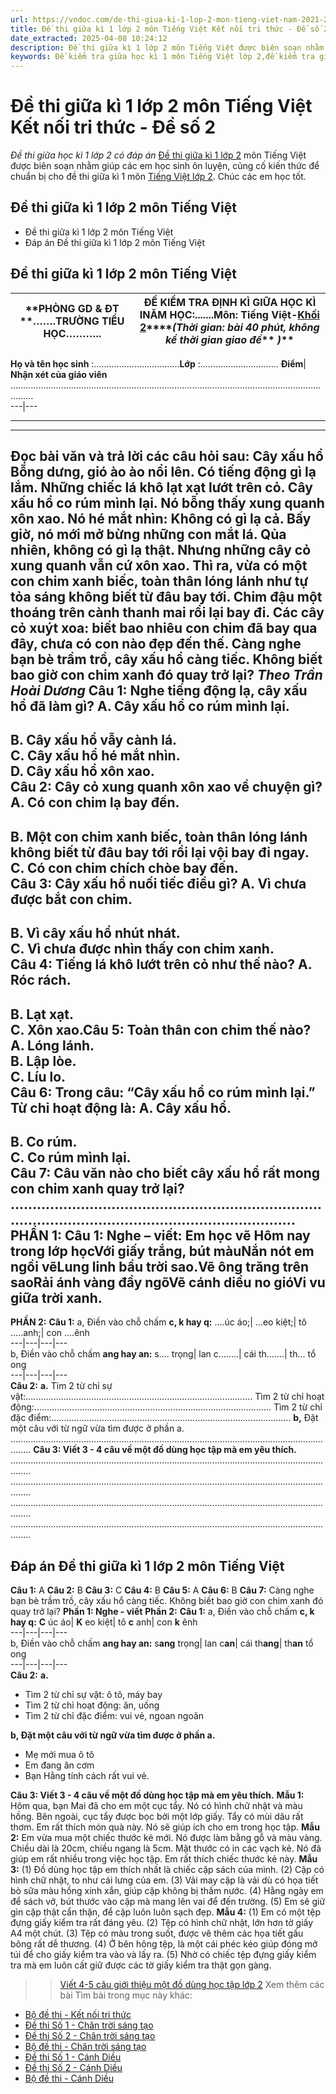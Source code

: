 ```yaml
---
url: https://vndoc.com/de-thi-giua-ki-1-lop-2-mon-tieng-viet-nam-2021-2022-245421
title: Đề thi giữa kì 1 lớp 2 môn Tiếng Việt Kết nối tri thức - Đề số 2 - Đề thi giữa học kì 1 lớp 2 có đáp án - VnDoc.com
date_extracted: 2025-04-08 10:24:12
description: Đề thi giữa kì 1 lớp 2 môn Tiếng Việt được biên soạn nhằm giúp các em HS củng cố và rèn luyện các kiến thức Tiếng Việt 2 đã được học trong nửa đầu kì 1.
keywords: Đề kiểm tra giữa học kì 1 môn Tiếng Việt lớp 2,đề kiểm tra giữa kì 1 lớp 2 môn tiếng việt,đề thi tiếng việt lớp 2 giữa học kì 1,đề thi giữa kì lớp 2 môn tiếng việt,Đề kiểm tra giữa kì 1 lớp 2,Đề thi giữa học kì 1 lớp 2 môn Tiếng Việt,Đề thi giữa học kì 1 lớp 2,Đề thi giữa kì 1 lớp 2,Tiếng Việt lớp 2,bài tập Tiếng Việt lớp 2,de thi giua ki 1 lop 2,Đề thi giữa kì 1 lớp 2 môn Tiếng Việt
---
```


# Đề thi giữa kì 1 lớp 2 môn Tiếng Việt Kết nối tri thức - Đề số 2
 _Đề thi giữa học kì 1 lớp 2 có đáp án_
[Đề thi giữa kì 1 lớp 2](<https://vndoc.com/de-thi-giua-ki-1-lop2>) môn Tiếng Việt được biên soạn nhằm giúp các em học sinh ôn luyện, củng cố kiến thức để chuẩn bị cho đề thi giữa kì 1 môn [Tiếng Việt lớp 2](<https://vndoc.com/tieng-viet-lop2>). Chúc các em học tốt.
## Đề thi giữa kì 1 lớp 2 môn Tiếng Việt
  * Đề thi giữa kì 1 lớp 2 môn Tiếng Việt
  * Đáp án Đề thi giữa kì 1 lớp 2 môn Tiếng Việt

## Đề thi giữa kì 1 lớp 2 môn Tiếng Việt
**PHÒNG GD & ĐT ****…….****TRƯỜNG TIỂU HỌC****………..**| **ĐỀ KIỂM TRA ĐỊNH KÌ GIỮA HỌC KÌ I****NĂM HỌC:.......****Môn: T****iếng Việt****-**[Khối 2](<https://vndoc.com/de-thi-giua-ki-1-lop2>)****_\(Thời gian: bài 40 phút, không kể thời gian giao đề_** _\)_**  
---|---  
**Họ và tên học sinh** :..................................**Lớp** :...............................
**Điểm**| **Nhận xét của giáo viên** ……………………………………………………………………………………………………………………  
---|---  
****  
****
**Đọc bài văn và trả lời các câu hỏi sau:**
**Cây xấu hổ**
Bỗng dưng, gió ào ào nổi lên. Có tiếng động gì lạ lắm. Những chiếc lá khô lạt xạt lướt trên cỏ. Cây xấu hổ co rúm mình lại.
Nó bỗng thấy xung quanh xôn xao. Nó hé mắt nhìn: Không có gì lạ cả. Bấy giờ, nó mới mở bừng những con mắt lá. Qủa nhiên, không có gì lạ thật.
Nhưng những cây cỏ xung quanh vẫn cứ xôn xao. Thì ra, vừa có một con chim xanh biếc, toàn thân lóng lánh như tự tỏa sáng không biết từ đâu bay tới. Chim đậu một thoáng trên cành thanh mai rồi lại bay đi. Các cây cỏ xuýt xoa: biết bao nhiêu con chim đã bay qua đây, chưa có con nào đẹp đến thế.
Càng nghe bạn bè trầm trồ, cây xấu hổ càng tiếc. Không biết bao giờ con chim xanh đó quay trở lại?
_Theo Trần Hoài Dương_
**Câu 1: Nghe tiếng động lạ, cây xấu hổ đã làm gì?**
A. Cây xấu hổ co rúm mình lại.  
---  
B. Cây xấu hổ vẫy cành lá.  
C. Cây xấu hổ hé mắt nhìn.  
D. Cây xấu hổ xôn xao.  
**Câu 2: Cây cỏ xung quanh xôn xao về chuyện gì?**
A. Có con chim lạ bay đến.  
---  
B. Một con chim xanh biếc, toàn thân lóng lánh không biết từ đâu bay tới rồi lại vội bay đi ngay.  
C. Có con chim chích chòe bay đến.  
**Câu 3: Cây xấu hổ nuối tiếc điều gì?**
A. Vì chưa được bắt con chim.  
---  
B. Vì cây xấu hổ nhút nhát.  
C. Vì chưa được nhìn thấy con chim xanh.  
**Câu 4: Tiếng lá khô lướt trên cỏ như thế nào?**
A. Róc rách.  
---  
B. Lạt xạt.  
C. Xôn xao.**Câu 5: Toàn thân con chim thế nào?**  
A. Lóng lánh.  
B. Lập lòe.  
C. Líu lo.  
**Câu 6: Trong câu: “Cây xấu hổ co rúm mình lại.” Từ chỉ hoạt động là:**
A. Cây xấu hổ.  
---  
B. Co rúm.  
C. Co rúm mình lại.  
**Câu 7: Câu văn nào cho biết cây xấu hổ rất mong con chim xanh quay trở lại?**
........................................................................................................................................
**PHẦN 1:**
**Câu 1: Nghe – viết:**
**Em học vẽ**
Hôm nay trong lớp họcVới giấy trắng, bút màuNắn nót em ngồi vẽLung linh bầu trời sao.Vẽ ông trăng trên saoRải ánh vàng đầy ngõVẽ cánh diều no gióVi vu giữa trời xanh.  
---  
**PHẦN 2:**
**Câu 1:**
a, Điền vào chỗ chấm **c, k hay q:**
….úc áo;| …eo kiệt;| tô …..anh;| con ….ênh  
---|---|---|---  
b, Điền vào chỗ chấm **ang hay an:**
s…. trọng| lan c........| cái th.......| th... tổ ong  
---|---|---|---  
**Câu 2:**
**a.**
Tìm 2 từ chỉ sự vật:..........................................................................................
Tìm 2 từ chỉ hoạt động:..............................................................................................
Tìm 2 từ chỉ đặc điểm:...............................................................................................
**b,** Đặt một câu với từ ngữ vừa tìm được ở phần a.
....................................................................................................................................
**Câu 3: Viết 3 - 4 câu về một đồ dùng học tập mà em yêu thích.**
....................................................................................................................................
....................................................................................................................................
....................................................................................................................................
....................................................................................................................................
## **Đáp án Đề thi giữa kì 1 lớp 2 môn Tiếng Việt**
**Câu 1:** A
**Câu 2:** B
**Câu 3:** C
**Câu 4:** B
**Câu 5:** A
**Câu 6:** B
**Câu 7:**
Càng nghe bạn bè trầm trồ, cây xấu hổ càng tiếc. Không biết bao giờ con chim xanh đó quay trở lại?
**Phần 1: Nghe - viết**
**Phần 2:**
**Câu 1:**
a, Điền vào chỗ chấm **c, k hay q:**
**C** úc áo| **K** eo kiệt| tô **c** anh| con **k** ênh  
---|---|---|---  
b, Điền vào chỗ chấm **ang hay an:**
s**ang** trọng| lan c**an**|  cái th**ang**|  th**an** tổ ong  
---|---|---|---  
**Câu 2:**
**a.**
  * Tìm 2 từ chỉ sự vật: ô tô, máy bay
  * Tìm 2 từ chỉ hoạt động: ăn, uống
  * Tìm 2 từ chỉ đặc điểm: vui vẻ, ngoan ngoãn

**b, Đặt một câu với từ ngữ vừa tìm được ở phần a.**
  * Mẹ mới mua ô tô
  * Em đang ăn cơm
  * Bạn Hằng tính cách rất vui vẻ.

**Câu 3: Viết 3 - 4 câu về một đồ dùng học tập mà em yêu thích.**
**Mẫu 1:**
Hôm qua, bạn Mai đã cho em một cục tẩy. Nó có hình chữ nhật và màu hồng. Bên ngoài, cục tẩy được bọc bởi một lớp giấy. Tẩy có mùi dâu rất thơm. Em rất thích món quà này. Nó sẽ giúp ích cho em trong học tập.
**Mẫu 2:**
Em vừa mua một chiếc thước kẻ mới. Nó được làm bằng gỗ và màu vàng. Chiều dài là 20cm, chiều ngang là 5cm. Mặt thước có in các vạch kẻ. Nó đã giúp em rất nhiều trong việc học tập. Em rất thích chiếc thước kẻ này.
**Mẫu 3:**
\(1\) Đồ dùng học tập em thích nhất là chiếc cặp  sách của mình. \(2\) Cặp có hình chữ nhật, to như cái lưng của em. \(3\) Vải may cặp là vải dù có họa tiết bò sữa màu hồng xinh xắn, giúp cặp không bị thấm nước. \(4\) Hằng ngày em để sách vở, bút thước vào cặp mà mang lên vai để đến trường. \(5\) Em sẽ giữ gìn cặp thật cẩn thận, để cặp luôn luôn sạch đẹp.
**Mẫu 4:**
\(1\) Em có một tệp đựng giấy kiểm tra rất đáng yêu. \(2\) Tệp có hình chữ nhật, lớn hơn tờ giấy A4 một chút. \(3\) Tệp có màu trong suốt, được vẽ thêm các họa tiết gấu bông rất dễ thương. \(4\) Ở bên hông tệp, là một cái phéc kéo giúp đóng mở túi để cho giấy kiểm tra vào và lấy ra. \(5\) Nhờ có chiếc tệp đựng giấy kiểm tra mà em luôn cất giữ được các tờ giấy kiểm tra thật gọn gàng.
>> [Viết 4-5 câu giới thiệu một đồ dùng học tập lớp 2](<https://vndoc.com/viet-4-5-cau-gioi-thieu-mot-do-dung-hoc-tap-250120>)
Xem thêm các bài Tìm bài trong mục này khác:
  * [Bộ đề thi - Kết nối tri thức](</bo-de-thi-giua-ki-1-lop-2-mon-tieng-viet-ket-noi-tri-thuc-330423>)
  * [Đề thi Số 1 - Chân trời sáng tạo](</de-thi-giua-ki-1-lop-2-mon-tieng-viet-chan-troi-sang-tao-de-so-1-330398>)
  * [Đề thi Số 2 - Chân trời sáng tạo](</de-thi-giua-ki-1-lop-2-mon-tieng-viet-sach-chan-troi-sang-tao-246703>)
  * [Bộ đề thi - Chân trời sáng tạo](</bo-de-thi-giua-ki-1-lop-2-mon-tieng-viet-chan-troi-sang-tao-330410>)
  * [Đề thi Số 1 - Cánh Diều](</de-thi-giua-ki-1-lop-2-mon-tieng-viet-canh-dieu-de-1-330528>)
  * [Đề thi Số 2 - Cánh Diều](</de-thi-giua-ki-1-lop-2-mon-tieng-viet-nam-2021-2022-sach-canh-dieu-247305>)
  * [Bộ đề thi - Cánh Diều](</bo-de-thi-giua-ki-1-lop-2-mon-tieng-viet-canh-dieu-330529>)

